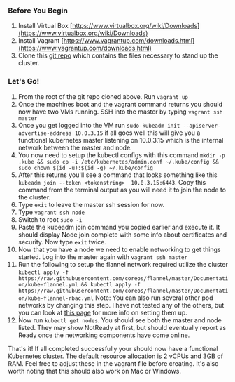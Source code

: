 ### Before You Begin

1.  Install Virtual Box [https://www.virtualbox.org/wiki/Downloads](https://www.virtualbox.org/wiki/Downloads)
2.  Install Vagrant [https://www.vagrantup.com/downloads.html](https://www.vagrantup.com/downloads.html)
3.  Clone this [git repo](https://github.com/jdavis7257/VagrantKubernetesBase) which contains the files necessary to stand up the cluster.

### Let's Go!

1.  From the root of the git repo cloned above. Run `vagrant up`
2.  Once the machines boot and the vagrant command returns you should now have two VMs running. SSH into the master by typing `vagrant ssh master`
3.  Once you get logged into the VM run `sudo kubeadm init --apiserver-advertise-address 10.0.3.15` if all goes well this will give you a functional kubernetes master listening on 10.0.3.15 which is the internal network between the master and node.
4.  You now need to setup the kubectl configs with this command `mkdir -p .kube && sudo cp -i /etc/kubernetes/admin.conf ~/.kube/config && sudo chown $(id -u):$(id -g) ~/.kube/config`
5.  After this returns you'll see a command that looks something like this `kubeadm join --token <tokenstring>  10.0.3.15:6443`. Copy this command from the terminal output as you will need it to join the node to the cluster.
6.  Type `exit` to leave the master ssh session for now.
7.  Type `vagrant ssh node`
8.  Switch to root `sudo -i`
9.  Paste the kubeadm join command you copied earlier and execute it. It should display Node join complete with some info about certificates and security. Now type `exit` twice.
10.  Now that you have a node we need to enable networking to get things started. Log into the master again with `vagrant ssh master`
11.  Run the following to setup the flannel network required utilize the cluster `kubectl apply -f https://raw.githubusercontent.com/coreos/flannel/master/Documentation/kube-flannel.yml && kubectl apply -f https://raw.githubusercontent.com/coreos/flannel/master/Documentation/kube-flannel-rbac.yml` Note: You can also run several other pod networks by changing this step. I have not tested any of the others, but you can look at [this page](https://kubernetes.io/docs/setup/independent/create-cluster-kubeadm/#pod-network) for more info on setting them up.
12.  Now run `kubectl get nodes`. You should see both the master and node listed. They may show NotReady at first, but should eventually report as Ready once the networking components have come online.

That's it! If all completed successfully your should now have a functional Kubernetes cluster. The default resource allocation is 2 vCPUs and 3GB of RAM. Feel free to adjust these in the vagrant file before creating. It's also worth noting that this should also work on Mac or Windows.